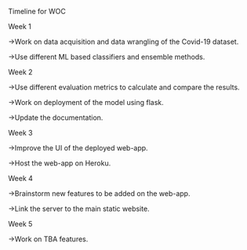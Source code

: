 
Timeline for WOC


Week 1
  
  ->Work on data acquisition and data wrangling of the Covid-19 dataset.
  
  ->Use different ML based classifiers and ensemble methods.

Week 2
   
   ->Use different evaluation metrics to calculate and compare the results.
   
   ->Work on deployment of the model using flask.
  
  ->Update the documentation.

Week 3 
   
   ->Improve the UI of the deployed web-app.
  
  ->Host the web-app on Heroku.

Week 4
  
  ->Brainstorm new features to be added on the web-app.
  
  ->Link the server to the main static website.

Week 5
  
  ->Work on TBA features.


